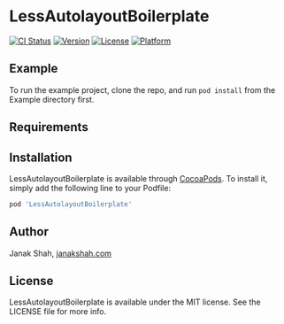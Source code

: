 # LessAutolayoutBoilerplate

[![CI Status](https://img.shields.io/travis/janakmshah/LessAutolayoutBoilerplate.svg?style=flat)](https://travis-ci.org/janakmshah/LessAutolayoutBoilerplate)
[![Version](https://img.shields.io/cocoapods/v/LessAutolayoutBoilerplate.svg?style=flat)](https://cocoapods.org/pods/LessAutolayoutBoilerplate)
[![License](https://img.shields.io/cocoapods/l/LessAutolayoutBoilerplate.svg?style=flat)](https://cocoapods.org/pods/LessAutolayoutBoilerplate)
[![Platform](https://img.shields.io/cocoapods/p/LessAutolayoutBoilerplate.svg?style=flat)](https://cocoapods.org/pods/LessAutolayoutBoilerplate)

## Example

To run the example project, clone the repo, and run `pod install` from the Example directory first.

## Requirements

## Installation

LessAutolayoutBoilerplate is available through [CocoaPods](https://cocoapods.org). To install
it, simply add the following line to your Podfile:

```ruby
pod 'LessAutolayoutBoilerplate'
```

## Author

Janak Shah, [janakshah.com](janakshah.com)

## License

LessAutolayoutBoilerplate is available under the MIT license. See the LICENSE file for more info.
